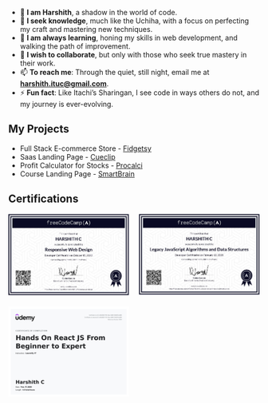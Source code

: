 - 👋 **I am Harshith**, a shadow in the world of code.  
- 👀 **I seek knowledge**, much like the Uchiha, with a focus on perfecting my craft and mastering new techniques.  
- 🌱 **I am always learning**, honing my skills in web development, and walking the path of improvement.  
- 🤝 **I wish to collaborate**, but only with those who seek true mastery in their work.  
- 📫 **To reach me**: Through the quiet, still night, email me at **harshith.ituc@gmail.com**.    
- ⚡ **Fun fact**: Like Itachi’s Sharingan, I see code in ways others do not, and my journey is ever-evolving.

## My Projects

- Full Stack E-commerce Store - [Fidgetsy](https://fidgetsy.shop)
- Saas Landing Page - [Cueclip](https://cueclip.netlify.app)
- Profit Calculator for Stocks - [Procalci](https://procalci.netlify.app)
- Course Landing Page - [SmartBrain](https://landingpage-smartbrain.netlify.app/)

## Certifications

<div style="display: grid; grid-template-columns:repeat(2,1fr); gap: 20px;"> <a href="https://www.freecodecamp.org/certification/Harshith_C/responsive-web-design"> <img src="https://github.com/ItachiPrime/ItachiPrime/blob/b12dd3afc723b61848dee8b182162d6b051aaef6/WebDesign.JPG" alt="Responsive Web Design" width="100%" /> </a> <a href="https://www.freecodecamp.org/certification/Harshith_C/javascript-algorithms-and-data-structures"> <img src="https://github.com/ItachiPrime/ItachiPrime/blob/bf354b8eee2fe69835001b6bc6405990506d53b8/DSA.JPG" alt="JavaScript Algorithms & Data Structures" width="100%" /> </a> <a href="https://www.udemy.com/certificate/UC-e08c5521-f110-43ac-b596-10bf3b7ec886/"> <img src="https://github.com/ItachiPrime/ItachiPrime/blob/87853eddf0846cfa9c59343fc358a2597ba2544a/Udemy.jpg" alt="React JS" width="100%" /> </a> </div>


